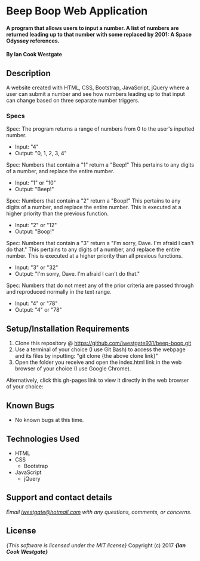 # Beep Boop Web Application

#### A program that allows users to input a number. A list of numbers are returned leading up to that number with some replaced by 2001: A Space Odyssey references.

#### By **Ian Cook Westgate**

## Description

A website created with HTML, CSS, Bootstrap, JavaScript, jQuery where a user can submit a number and see how numbers leading up to that input can change based on three separate number triggers.

### Specs

Spec: The program returns a range of numbers from 0 to the user's inputted number.
  - Input: "4"
  - Output: "0, 1, 2, 3, 4"

Spec: Numbers that contain a "1" return a "Beep!" This pertains to any digits of a number, and replace the entire number.
  - Input: "1" or "10"
  - Output: "Beep!"

Spec: Numbers that contain a "2" return a "Boop!" This pertains to any digits of a number, and replace the entire number. This is executed at a higher priority than the previous function.
  - Input: "2" or "12"
  - Output: "Boop!"

Spec: Numbers that contain a "3" return a "I'm sorry, Dave. I'm afraid I can't do that." This pertains to any digits of a number, and replace the entire number. This is executed at a higher priority than all previous functions.
  - Input: "3" or "32"
  - Output: "I'm sorry, Dave. I'm afraid I can't do that."

Spec: Numbers that do not meet any of the prior criteria are passed through and reproduced normally in the text range.
  - Input: "4" or "78"
  - Output: "4" or "78"

## Setup/Installation Requirements

1. Clone this repository @ https://github.com/iwestgate931/beep-boop.git
2. Use a terminal of your choice (I use Git Bash) to access the webpage and its files by inputting: "git clone {the above clone link}"
3. Open the folder you receive and open the index.html link in the web browser of your choice (I use Google Chrome).

Alternatively, click this gh-pages link to view it directly in the web browser of your choice: 

## Known Bugs
* No known bugs at this time.

## Technologies Used
* HTML
* CSS
  * Bootstrap
* JavaScript
  * jQuery

## Support and contact details

_Email iwestgate@hotmail.com with any questions, comments, or concerns._

## License

*{This software is licensed under the MIT license}*
Copyright (c) 2017 **_{Ian Cook Westgate}_**
